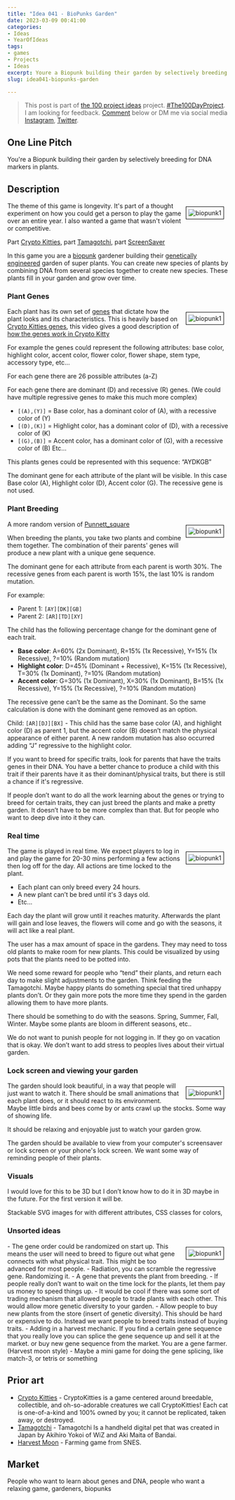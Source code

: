 ```yaml
---
title: "Idea 041 - BioPunks Garden"
date: 2023-03-09 00:41:00
categories:
- Ideas
- YearOfIdeas
tags:
- games
- Projects
- Ideas
excerpt: Youre a Biopunk building their garden by selectively breeding for DNA markers in plants
slug: idea041-biopunks-garden

---
```


> This post is part of [the 100 project ideas](/projects/2023-100-ideas/) project. [#The100DayProject](https://www.the100dayproject.org/). I am looking for feedback. <a href='#utterances-comments'>Comment</a> below or DM me via social media <a href="https://instagram.com/funvill" rel="nofollow noopener noreferrer"><i class="fab fa-fw fa-instagram" aria-hidden="true"></i><span class="label">Instagram</span></a>, <a href="https://twitter.com/funvill" rel="nofollow noopener noreferrer"><i class="fab fa-fw fa-twitter" aria-hidden="true"></i><span class="label">Twitter</span></a>.

## One Line Pitch

You're a Biopunk building their garden by selectively breeding for DNA markers in plants.

## Description

<img src="/public/uploads/2023/biopunk1.png" alt="biopunk1" style="float: right; margin: 10px; border: 1px solid black; padding: 5px"/>The theme of this game is longevity. It's part of a thought experiment on how you could get a person to play the game over an entire year. I also wanted a game that wasn't violent or competitive.

Part [Crypto Kitties](https://www.cryptokitties.co/), part [Tamagotchi](https://en.wikipedia.org/wiki/Tamagotchi), part [ScreenSaver](https://en.wikipedia.org/wiki/Screensaver)

In this game you are a [biopunk](https://en.wikipedia.org/wiki/Biopunk) gardener building their [genetically engineered](https://en.wikipedia.org/wiki/Genetic_engineering) garden of super plants. You can create new species of plants by combining DNA from several species together to create new species. These plants fill in your garden and grow over time.

### Plant Genes

<img src="/public/uploads/2023/biopunk2.png" alt="biopunk1" style="float: right; margin: 10px; border: 1px solid black; padding: 5px"/>Each plant has its own set of [genes](https://en.wikipedia.org/wiki/Gene) that dictate how the plant looks and its characteristics. This is heavily based on [Crypto Kitties genes](https://guide.cryptokitties.co/guide/cat-features/genes), this video gives a good description of [how the genes work in Crypto Kitty](https://www.youtube.com/watch?v=MtTyStoOLqo)

For example the genes could represent the following attributes: base color, highlight color, accent color, flower color, flower shape, stem type, accessory type, etc…

For each gene there are 26 possible attributes (a-Z)

For each gene there are dominant (D) and recessive (R) genes. (We could have multiple regressive genes to make this much more complex)

- ```[(A),(Y)]``` =  Base color, has a dominant color of (A), with a recessive color of (Y)
- ```[(D),(K)]``` =  Highlight color, has a dominant color of (D), with a recessive color of (K)
- ```[(G),(B)]``` =  Accent color, has a dominant color of (G), with a recessive color of (B)
Etc…

This plants genes could be represented with this sequence: “AYDKGB”

The dominant gene for each attribute of the plant will be visible. In this case Base color (A), Highlight color (D), Accent color (G). The recessive gene is not used.

### Plant Breeding

<img src="/public/uploads/2023/biopunk3.png" alt="biopunk1" style="float: right; margin: 10px; border: 1px solid black; padding: 5px"/>A more random version of [Punnett_square](https://en.wikipedia.org/wiki/Punnett_square)

When breeding the plants, you take two plants and combine them together. The combination of their parents' genes will produce a new plant with a unique gene sequence.

The dominant gene for each attribute from each parent is worth 30%. The recessive genes from each parent is worth 15%, the last 10% is random mutation.

For example:

- Parent 1: ```[AY][DK][GB]```
- Parent 2: ```[AR][TD][XY]```

The child has the following percentage change for the dominant gene of each trait.

- **Base color**: A=60% (2x Dominant), R=15% (1x Recessive), Y=15% (1x Recessive), ?=10% (Random mutation)
- **Highlight color**: D=45% (Dominant + Recessive), K=15% (1x Recessive), T=30% (1x Dominant), ?=10% (Random mutation)
- **Accent color**: G=30% (1x Dominant), X=30% (1x Dominant), B=15% (1x Recessive), Y=15% (1x Recessive), ?=10% (Random mutation)

The recessive gene can’t be the same as the Dominant. So the same calculation is done with the dominant gene removed as an option.

Child: ```[AR][DJ][BX]``` - This child has the same base color (A), and highlight color (D) as parent 1, but the accent color (B) doesn’t match the physical appearance of either parent. A new random mutation has also occurred adding “J” regressive to the highlight color.

If you want to breed for specific traits, look for parents that have the traits genes in their DNA. You have a better chance to produce a child with this trait if their parents have it as their dominant/physical traits, but there is still a chance if it's regressive.

If people don’t want to do all the work learning about the genes or trying to breed for certain traits, they can just breed the plants and make a pretty garden. It doesn’t have to be more complex than that. But for people who want to deep dive into it they can.

### Real time

<img src="/public/uploads/2023/biopunk4.png" alt="biopunk1" style="float: right; margin: 10px; border: 1px solid black; padding: 5px"/>The game is played in real time. We expect players to log in and play the game for 20-30 mins performing a few actions then log off for the day. All actions are time locked to the plant.

- Each plant can only breed every 24 hours.
- A new plant can’t be bred until it's 3 days old.
- Etc…

Each day the plant will grow until it reaches maturity. Afterwards the plant will gain and lose leaves, the flowers will come and go with the seasons, it will act like a real plant.  

The user has a max amount of space in the gardens. They may need to toss old plants to make room for new plants. This could be visualized by using pots that the plants need to be potted into.

We need some reward for people who “tend” their plants, and return each day to make slight adjustments to the garden. Think feeding the Tamagotchi. Maybe happy plants do something special that tired unhappy plants don’t. Or they gain more pots the more time they spend in the garden allowing them to have more plants.

There should be something to do with the seasons. Spring, Summer, Fall, Winter. Maybe some plants are bloom in different seasons, etc..

We do not want to punish people for not logging in. If they go on vacation that is okay. We don’t want to add stress to peoples lives about their virtual garden.

### Lock screen and viewing your garden

<img src="/public/uploads/2023/biopunk5.png" alt="biopunk1" style="float: right; margin: 10px; border: 1px solid black; padding: 5px"/>The garden should look beautiful, in a way that people will just want to watch it. There should be small animations that each plant does, or it should react to its environment. Maybe little birds and bees come by or ants crawl up the stocks. Some way of showing life.

It should be relaxing and enjoyable just to watch your garden grow.

The garden should be available to view from your computer's screensaver or lock screen or your phone's lock screen. We want some way of reminding people of their plants.

### Visuals

I would love for this to be 3D but I don’t know how to do it in 3D maybe in the future. For the first version it will be.

Stackable SVG images for with different attributes, CSS classes for colors,

### Unsorted ideas

<img src="/public/uploads/2023/biopunk6.png" alt="biopunk1" style="float: right; margin: 10px; border: 1px solid black; padding: 5px"/>
- The gene order could be randomized on start up. This means the user will need to breed to figure out what gene connects with what physical trait. This might be too advanced for most people.
- Radiation, you can scramble the regressive gene. Randomizing it.
- A gene that prevents the plant from breeding.
- If people really don’t want to wait on the time lock for the plants, let them pay us money to speed things up.
- It would be cool if there was some sort of trading mechanism that allowed people to trade plants with each other. This would allow more genetic diversity to your garden.
- Allow people to buy new plants from the store (insert of genetic diversity). This should be hard or expensive to do. Instead we want people to breed traits instead of buying traits.
- Adding in a harvest mechanic. If you find a certain gene sequence that you really love you can splice the gene sequence up and sell it at the market. or buy new gene sequence from the market. You are a gene farmer. (Harvest moon style)
- Maybe a mini game for doing the gene splicing, like match-3, or tetris or something

## Prior art

- [Crypto Kitties](https://www.cryptokitties.co/) - CryptoKitties is a game centered around breedable, collectible, and oh-so-adorable creatures we call CryptoKitties! Each cat is one-of-a-kind and 100% owned by you; it cannot be replicated, taken away, or destroyed.
- [Tamagotchi](https://en.wikipedia.org/wiki/Tamagotchi) - Tamagotchi Is a handheld digital pet that was created in Japan by Akihiro Yokoi of WiZ and Aki Maita of Bandai.
- [Harvest Moon](https://en.wikipedia.org/wiki/Harvest_Moon_(video_game)) - Farming game from SNES.

## Market

People who want to learn about genes and DNA, people who want a relaxing game, gardeners, biopunks
